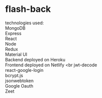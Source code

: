 # flash-back
technologies used: <br>
MongoDB <br>
Express <br>
React <br>
Node <br>
Redux <br>
Material UI <br>
Backend deployed on Heroku <br>
Frontend deployed on Netlify <br
jwt-decode <br>
react-google-login <br>
bcrypt.js <br>
jsonwebtoken <br>
Google Oauth <br>
Zeet